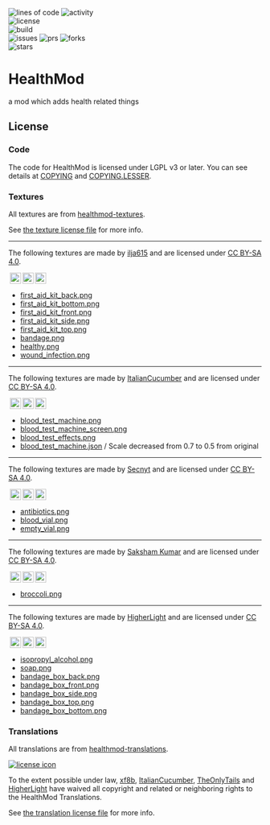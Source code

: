 ![lines of code](https://img.shields.io/tokei/lines/github/blueminecraftteam/healthmod-fabric)
![activity](https://img.shields.io/github/commit-activity/w/blueminecraftteam/healthmod-fabric)  
![license](https://img.shields.io/github/license/blueminecraftteam/healthmod-fabric)  
![build](https://img.shields.io/github/workflow/status/blueminecraftteam/healthmod-fabric/CI/development/1.16.x)  
![issues](https://img.shields.io/github/issues/blueminecraftteam/healthmod-fabric)
![prs](https://img.shields.io/github/issues-pr/blueminecraftteam/healthmod-fabric)
![forks](https://img.shields.io/github/forks/blueminecraftteam/healthmod-fabric)  
![stars](https://img.shields.io/github/stars/blueminecraftteam/healthmod-fabric)

# HealthMod

a mod which adds health related things

## License

### Code

The code for HealthMod is licensed under LGPL v3 or later. You can see details at [COPYING](COPYING)
and [COPYING.LESSER](COPYING.LESSER).

### Textures

All textures are from [healthmod-textures](https://github.com/blueminecraftteam/healthmod-textures).

See [the texture license file](TEXTURE_LICENSE.txt) for more info.

---

The following textures are made by [ilja615](https://github.com/ilja615)
and are licensed under [CC BY-SA 4.0](https://creativecommons.org/licenses/by-sa/4.0/).

<img style="height:22px!important;margin-left:3px;vertical-align:text-bottom;" src="https://mirrors.creativecommons.org/presskit/icons/cc.svg?ref=chooser-v1" /><img style="height:22px!important;margin-left:3px;vertical-align:text-bottom;" src="https://mirrors.creativecommons.org/presskit/icons/by.svg?ref=chooser-v1" /><img style="height:22px!important;margin-left:3px;vertical-align:text-bottom;" src="https://mirrors.creativecommons.org/presskit/icons/sa.svg?ref=chooser-v1" /></a></p>

- [first_aid_kit_back.png](src/main/resources/assets/healthmod/textures/block/first_aid_kit_back.png)
- [first_aid_kit_bottom.png](src/main/resources/assets/healthmod/textures/block/first_aid_kit_bottom.png)
- [first_aid_kit_front.png](src/main/resources/assets/healthmod/textures/block/first_aid_kit_front.png)
- [first_aid_kit_side.png](src/main/resources/assets/healthmod/textures/block/first_aid_kit_side.png)
- [first_aid_kit_top.png](src/main/resources/assets/healthmod/textures/block/first_aid_kit_top.png)
- [bandage.png](src/main/resources/assets/healthmod/textures/item/bandage.png)
- [healthy.png](src/main/resources/assets/healthmod/textures/mob_effect/healthy.png)
- [wound_infection.png](src/main/resources/assets/healthmod/textures/mob_effect/wound_infection.png)

---

The following textures are made by [ItalianCucumber](https://github.com/ItalianCucumber)
and are licensed under [CC BY-SA 4.0](https://creativecommons.org/licenses/by-sa/4.0/).

<img style="height:22px!important;margin-left:3px;vertical-align:text-bottom;" src="https://mirrors.creativecommons.org/presskit/icons/cc.svg?ref=chooser-v1" /><img style="height:22px!important;margin-left:3px;vertical-align:text-bottom;" src="https://mirrors.creativecommons.org/presskit/icons/by.svg?ref=chooser-v1" /><img style="height:22px!important;margin-left:3px;vertical-align:text-bottom;" src="https://mirrors.creativecommons.org/presskit/icons/sa.svg?ref=chooser-v1" /></a></p>

- [blood_test_machine.png](src/main/resources/assets/healthmod/textures/block/blood_test_machine.png)
- [blood_test_machine_screen.png](src/main/resources/assets/healthmod/textures/block/blood_test_machine_screen.png)
- [blood_test_effects.png](src/main/resources/assets/healthmod/textures/block/blood_test_effects.png)
- [blood_test_machine.json](src/generated/overrided/assets/healthmod/models/block/blood_test_machine.json) / Scale
  decreased from 0.7 to 0.5 from original

---

The following textures are made by [Secnyt](https://github.com/secnyt)
and are licensed under [CC BY-SA 4.0](https://creativecommons.org/licenses/by-sa/4.0/).

<img style="height:22px!important;margin-left:3px;vertical-align:text-bottom;" src="https://mirrors.creativecommons.org/presskit/icons/cc.svg?ref=chooser-v1" /><img style="height:22px!important;margin-left:3px;vertical-align:text-bottom;" src="https://mirrors.creativecommons.org/presskit/icons/by.svg?ref=chooser-v1" /><img style="height:22px!important;margin-left:3px;vertical-align:text-bottom;" src="https://mirrors.creativecommons.org/presskit/icons/sa.svg?ref=chooser-v1" /></a></p>

- [antibiotics.png](src/main/resources/assets/healthmod/textures/item/antibiotics.png)
- [blood_vial.png](src/main/resources/assets/healthmod/textures/item/blood_vial.png)
- [empty_vial.png](src/main/resources/assets/healthmod/textures/item/empty_vial.png)

---

The following textures are made by [Saksham Kumar](https://github.com/saksham4106)
and are licensed under [CC BY-SA 4.0](https://creativecommons.org/licenses/by-sa/4.0/).

<img style="height:22px!important;margin-left:3px;vertical-align:text-bottom;" src="https://mirrors.creativecommons.org/presskit/icons/cc.svg?ref=chooser-v1" /><img style="height:22px!important;margin-left:3px;vertical-align:text-bottom;" src="https://mirrors.creativecommons.org/presskit/icons/by.svg?ref=chooser-v1" /><img style="height:22px!important;margin-left:3px;vertical-align:text-bottom;" src="https://mirrors.creativecommons.org/presskit/icons/sa.svg?ref=chooser-v1" /></a></p>

- [broccoli.png](src/main/resources/assets/healthmod/textures/item/broccoli.png)

---

The following textures are made by [HigherLight](https://github.com/HigherLight)
and are licensed under [CC BY-SA 4.0](https://creativecommons.org/licenses/by-sa/4.0/).

<img style="height:22px!important;margin-left:3px;vertical-align:text-bottom;" src="https://mirrors.creativecommons.org/presskit/icons/cc.svg?ref=chooser-v1" /><img style="height:22px!important;margin-left:3px;vertical-align:text-bottom;" src="https://mirrors.creativecommons.org/presskit/icons/by.svg?ref=chooser-v1" /><img style="height:22px!important;margin-left:3px;vertical-align:text-bottom;" src="https://mirrors.creativecommons.org/presskit/icons/sa.svg?ref=chooser-v1" /></a></p>

- [isopropyl_alcohol.png](src/main/resources/assets/healthmod/textures/item/isopropyl_alcohol.png)
- [soap.png](src/main/resources/assets/healthmod/textures/item/soap.png)
- [bandage_box_back.png](src/main/resources/assets/healthmod/textures/block/bandage_box_back.png)
- [bandage_box_front.png](src/main/resources/assets/healthmod/textures/block/bandage_box_front.png)
- [bandage_box_side.png](src/main/resources/assets/healthmod/textures/block/bandage_box_side.png)
- [bandage_box_top.png](src/main/resources/assets/healthmod/textures/block/bandage_box_top.png)
- [bandage_box_bottom.png](src/main/resources/assets/healthmod/textures/block/bandage_box_bottom.png)

### Translations

All translations are from [healthmod-translations](https://github.com/blueminecraftteam/healthmod-translations).

[![license icon](https://licensebuttons.net/p/zero/1.0/88x31.png)](http://creativecommons.org/publicdomain/zero/1.0)

To the extent possible under law,
[xf8b](https://github.com/xf8b/), [ItalianCucumber](https://github.com/ItalianCucumber/),
[TheOnlyTails](https://github.com/TheOnlyTails) and [HigherLight](https://github.com/HigherLight/)
have waived all copyright and related or neighboring rights to the HealthMod Translations.

See [the translation license file](TRANSLATION_LICENSE.txt) for more info.